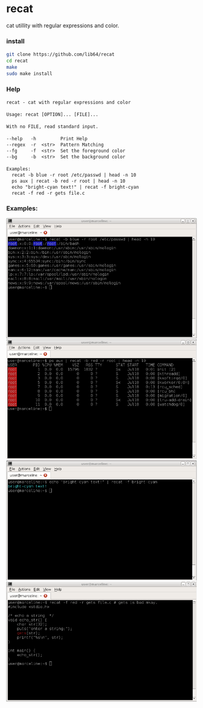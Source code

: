 # recat
cat utillity with regular expressions and color.

### install
```bash
git clone https://github.com/lib64/recat
cd recat
make
sudo make install
```

### Help
```
recat - cat with regular expressions and color

Usage: recat [OPTION]... [FILE]...

With no FILE, read standard input.

--help   -h         Print Help
--regex  -r  <str>  Pattern Matching
--fg     -f  <str>  Set the foreground color
--bg     -b  <str>  Set the background color

Examples:
  recat -b blue -r root /etc/passwd | head -n 10
  ps aux | recat -b red -r root | head -n 10
  echo "bright-cyan text!" | recat -f bright-cyan
  recat -f red -r gets file.c
```

### Examples:
![example 1](images/example1.png)
![example 2](images/example2.png)
![example 3](images/example3.png)
![example 4](images/example4.png)
